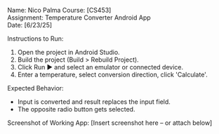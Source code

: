 Name: Nico Palma
Course: [CS453]  
Assignment: Temperature Converter Android App  
Date: [6/23/25]

Instructions to Run:
1. Open the project in Android Studio.
2. Build the project (Build > Rebuild Project).
3. Click Run ▶️ and select an emulator or connected device.
4. Enter a temperature, select conversion direction, click 'Calculate'.

Expected Behavior:
- Input is converted and result replaces the input field.
- The opposite radio button gets selected.

Screenshot of Working App:
[Insert screenshot here – or attach below]
